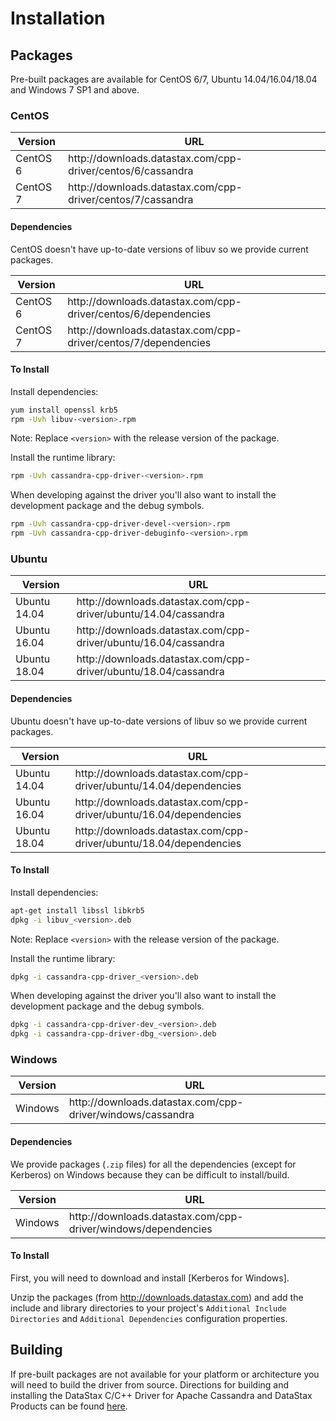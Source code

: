 # Installation

## Packages

Pre-built packages are available for CentOS 6/7, Ubuntu 14.04/16.04/18.04 and
Windows 7 SP1 and above.

### CentOS

<table class="table table-striped table-hover table-condensed">
  <thead>
  <tr>
   <th>Version</th>
   <th>URL</th>
  </tr>
  </thead>

  <tbody>
  <tr>
   <td>CentOS 6</td>
   <td>http://downloads.datastax.com/cpp-driver/centos/6/cassandra</td>
  </tr>
  <tr>
   <td>CentOS 7</td>
   <td>http://downloads.datastax.com/cpp-driver/centos/7/cassandra</td>
  </tr>
  </tbody>
</table>

#### Dependencies

CentOS doesn't have up-to-date versions of libuv so we provide current packages.

<table class="table table-striped table-hover table-condensed">
  <thead>
  <tr>
   <th>Version</th>
   <th>URL</th>
  </tr>
  </thead>

  <tbody>
  <tr>
   <td>CentOS 6</td>
   <td>http://downloads.datastax.com/cpp-driver/centos/6/dependencies</td>
  </tr>
  <tr>
   <td>CentOS 7</td>
   <td>http://downloads.datastax.com/cpp-driver/centos/7/dependencies</td>
  </tr>
  </tbody>
</table>

#### To Install

Install dependencies:

```bash
yum install openssl krb5
rpm -Uvh libuv-<version>.rpm
```

Note: Replace `<version>` with the release version of the package.

Install the runtime library:

```bash
rpm -Uvh cassandra-cpp-driver-<version>.rpm
```

When developing against the driver you'll also want to install the development
package and the debug symbols.

```bash
rpm -Uvh cassandra-cpp-driver-devel-<version>.rpm
rpm -Uvh cassandra-cpp-driver-debuginfo-<version>.rpm
```

### Ubuntu

<table class="table table-striped table-hover table-condensed">
  <thead>
  <tr>
   <th>Version</th>
   <th>URL</th>
  </tr>
  </thead>

  <tbody>
  <tr>
   <td>Ubuntu 14.04</td>
   <td>http://downloads.datastax.com/cpp-driver/ubuntu/14.04/cassandra</td>
  </tr>
  <tr>
   <td>Ubuntu 16.04</td>
   <td>http://downloads.datastax.com/cpp-driver/ubuntu/16.04/cassandra</td>
  </tr>
  <tr>
   <td>Ubuntu 18.04</td>
   <td>http://downloads.datastax.com/cpp-driver/ubuntu/18.04/cassandra</td>
  </tr>
  </tbody>
</table>

#### Dependencies

Ubuntu doesn't have up-to-date versions of libuv so we provide current packages.

<table class="table table-striped table-hover table-condensed">
  <thead>
  <tr>
   <th>Version</th>
   <th>URL</th>
  </tr>
  </thead>

  <tbody>
  <tr>
   <td>Ubuntu 14.04</td>
   <td>http://downloads.datastax.com/cpp-driver/ubuntu/14.04/dependencies</td>
  </tr>
  <tr>
   <td>Ubuntu 16.04</td>
   <td>http://downloads.datastax.com/cpp-driver/ubuntu/16.04/dependencies</td>
  </tr>
  <tr>
   <td>Ubuntu 18.04</td>
   <td>http://downloads.datastax.com/cpp-driver/ubuntu/18.04/dependencies</td>
  </tr>
  </tbody>
</table>

#### To Install

Install dependencies:

```bash
apt-get install libssl libkrb5
dpkg -i libuv_<version>.deb
```

Note: Replace `<version>` with the release version of the package.

Install the runtime library:

```bash
dpkg -i cassandra-cpp-driver_<version>.deb
```

When developing against the driver you'll also want to install the development
package and the debug symbols.

```bash
dpkg -i cassandra-cpp-driver-dev_<version>.deb
dpkg -i cassandra-cpp-driver-dbg_<version>.deb
```

### Windows

<table class="table table-striped table-hover table-condensed">
  <thead>
  <tr>
   <th>Version</th>
    <th>URL</th>
  </tr>
  </thead>

  <tbody>
  <tr>
   <td>Windows</td>
   <td>http://downloads.datastax.com/cpp-driver/windows/cassandra</td>
  </tr>
  </tbody>
</table>

#### Dependencies

We provide packages (`.zip` files) for all the dependencies (except for
Kerberos) on Windows because they can be difficult to install/build.

<table class="table table-striped table-hover table-condensed">
  <thead>
  <tr>
   <th>Version</th>
   <th>URL</th>
  </tr>
  </thead>

  <tbody>
  <tr>
   <td>Windows</td>
   <td>http://downloads.datastax.com/cpp-driver/windows/dependencies</td>
  </tr>
  </tbody>
</table>

#### To Install

First, you will need to download and install [Kerberos for Windows].

Unzip the packages (from http://downloads.datastax.com) and add the include and
library directories to your project's `Additional Include Directories` and
`Additional Dependencies` configuration properties.

## Building

If pre-built packages are not available for your platform or architecture you
will need to build the driver from source. Directions for building and
installing the DataStax C/C++ Driver for Apache Cassandra and DataStax Products
can be found [here](/topics/building/).
